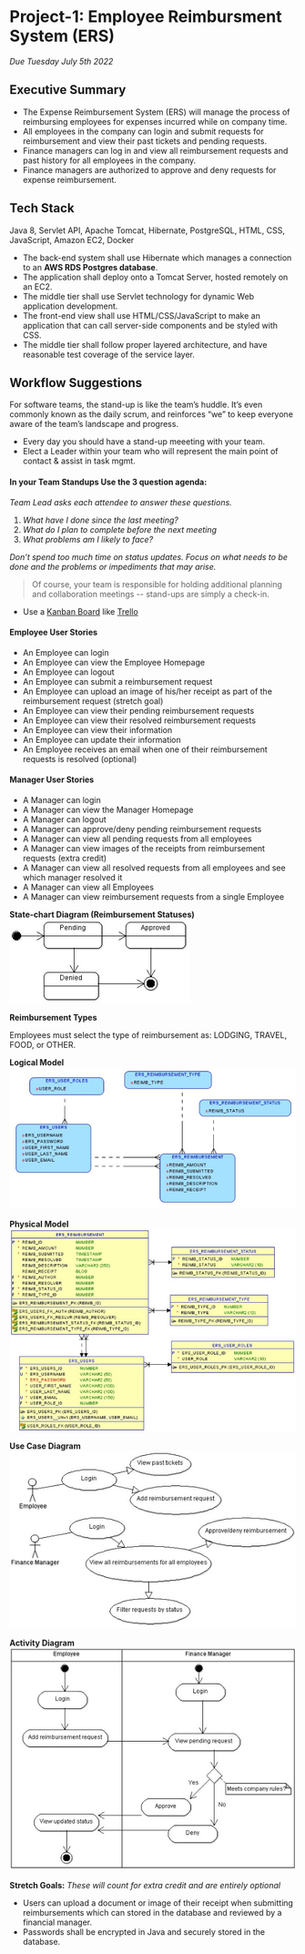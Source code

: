 # Project-1: Employee Reimbursment System (ERS)
*Due Tuesday July 5th 2022*

## Executive Summary
* The Expense Reimbursement System (ERS) will manage the process of reimbursing employees for expenses incurred while on company time. 
* All employees in the company can login and submit requests for reimbursement and view their past tickets and pending requests. 
* Finance managers can log in and view all reimbursement requests and past history for all employees in the company. 
* Finance managers are authorized to approve and deny requests for expense reimbursement.

## Tech Stack
Java 8, Servlet API, Apache Tomcat, Hibernate, PostgreSQL, HTML, CSS, JavaScript, Amazon EC2, Docker

* The back-end system shall use Hibernate which manages a connection to an **AWS RDS Postgres database**. 
* The application shall deploy onto a Tomcat Server, hosted remotely on an EC2. 
* The middle tier shall use Servlet technology for dynamic Web application development. 
* The front-end view shall use HTML/CSS/JavaScript to make an application that can call server-side components and be styled with CSS. 
* The middle tier shall follow proper layered architecture, and have reasonable test coverage of the service layer.

## Workflow Suggestions
For software teams, the stand-up is like the team’s huddle. It’s even commonly known as the daily scrum, and reinforces “we” to keep everyone aware of the team’s landscape and progress.

- Every day you should have a stand-up meeeting with your team. 
- Elect a Leader within your team who will represent the main point of contact & assist in task mgmt.

#### In your Team Standups Use the 3 question agenda:
*Team Lead asks each attendee to answer these questions.*

  1. *What have I done since the last meeting?*
  2. *What do I plan to complete before the next meeting*
  3. *What problems am I likely to face?*

*Don’t spend too much time on status updates. Focus on what needs to be done and the problems or impediments that may arise.*
> Of course, your team is responsible for holding additional planning and collaboration meetings -- stand-ups are simply a check-in.

- Use a [Kanban Board](https://www.atlassian.com/agile/kanban/boards) like [Trello](https://trello.com/?&aceid=&adposition=&adgroup=105703214328&campaign=9843285532&creative=437184392320&device=c&keyword=trello&matchtype=e&network=g&placement=&ds_kids=p53016490704&ds_e=GOOGLE&ds_eid=700000001557344&ds_e1=GOOGLE&gclid=Cj0KCQiA2af-BRDzARIsAIVQUOfgZifIwr-ClvNLXs4m9zn7VFhTU4bXoVdq1iBVe7SNfiXGeVVNKlgaAsHAEALw_wcB&gclsrc=aw.ds)

#### Employee User Stories 
- An Employee can login
- An Employee can view the Employee Homepage
- An Employee can logout
- An Employee can submit a reimbursement request
- An Employee can upload an image of his/her receipt as part of the reimbursement request (stretch goal)
- An Employee can view their pending reimbursement requests
- An Employee can view their resolved reimbursement requests
- An Employee can view their information
- An Employee can update their information
- An Employee receives an email when one of their reimbursement requests is resolved (optional)

#### Manager User Stories
- A Manager can login
- A Manager can view the Manager Homepage
- A Manager can logout
- A Manager can approve/deny pending reimbursement requests
- A Manager can view all pending requests from all employees
- A Manager can view images of the receipts from reimbursement requests (extra credit)
- A Manager can view all resolved requests from all employees and see which manager resolved it
- A Manager can view all Employees
- A Manager can view reimbursement requests from a single Employee 


**State-chart Diagram (Reimbursement Statuses)** 
![](./imgs/state-chart.jpg)

**Reimbursement Types**

Employees must select the type of reimbursement as: LODGING, TRAVEL, FOOD, or OTHER.

**Logical Model**
![](./imgs/logical.jpg)

**Physical Model**
![](./imgs/physical.jpg)

**Use Case Diagram**
![](./imgs/use-case.jpg)

**Activity Diagram**
![](./imgs/activity.jpg)

**Stretch Goals:** *These will count for extra credit and are entirely optional*
* Users can upload a document or image of their receipt when submitting reimbursements which can stored in the database and reviewed by a financial manager.
* Passwords shall be encrypted in Java and securely stored in the database. 
